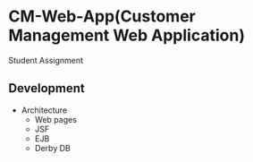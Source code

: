 # CM-Web-App(Customer Management Web Application)
Student Assignment

## Development
- Architecture  
  - Web pages
  - JSF
  - EJB
  - Derby DB
